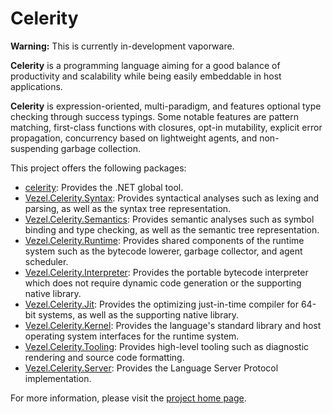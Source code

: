 # Celerity

**Warning:** This is currently in-development vaporware.

**Celerity** is a programming language aiming for a good balance of
productivity and scalability while being easily embeddable in host applications.

**Celerity** is expression-oriented, multi-paradigm, and features optional type
checking through success typings. Some notable features are pattern matching,
first-class functions with closures, opt-in mutability, explicit error
propagation, concurrency based on lightweight agents, and non-suspending garbage
collection.

This project offers the following packages:

* [celerity](https://www.nuget.org/packages/celerity): Provides the .NET global
  tool.
* [Vezel.Celerity.Syntax](https://www.nuget.org/packages/Vezel.Celerity.Syntax):
  Provides syntactical analyses such as lexing and parsing, as well as the
  syntax tree representation.
* [Vezel.Celerity.Semantics](https://www.nuget.org/packages/Vezel.Celerity.Semantics):
  Provides semantic analyses such as symbol binding and type checking, as well
  as the semantic tree representation.
* [Vezel.Celerity.Runtime](https://www.nuget.org/packages/Vezel.Celerity.Runtime):
  Provides shared components of the runtime system such as the bytecode lowerer,
  garbage collector, and agent scheduler.
* [Vezel.Celerity.Interpreter](https://www.nuget.org/packages/Vezel.Celerity.Interpreter):
  Provides the portable bytecode interpreter which does not require dynamic code
  generation or the supporting native library.
* [Vezel.Celerity.Jit](https://www.nuget.org/packages/Vezel.Celerity.Jit):
  Provides the optimizing just-in-time compiler for 64-bit systems, as well as
  the supporting native library.
* [Vezel.Celerity.Kernel](https://www.nuget.org/packages/Vezel.Celerity.Kernel):
  Provides the language's standard library and host operating system interfaces
  for the runtime system.
* [Vezel.Celerity.Tooling](https://www.nuget.org/packages/Vezel.Celerity.Tooling):
  Provides high-level tooling such as diagnostic rendering and source code
  formatting.
* [Vezel.Celerity.Server](https://www.nuget.org/packages/Vezel.Celerity.Server):
  Provides the Language Server Protocol implementation.

For more information, please visit the
[project home page](https://docs.vezel.dev/celerity).

